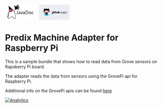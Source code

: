 <a href="../../../../pages/adoption/predix-machine-template-adapter-pi/javadocs/index.html" target="_blank" >
	<img height="50px" width="100px" src="images/javadoc.png" alt="view javadoc"></a>
&nbsp;
<a href="../../../../pages/adoption/predix-machine-template-adapter-pi" target="_blank">
	<img height="50px" width="100px" src="images/pages.jpg" alt="view github pages">
</a>

# Predix Machine Adapter for Raspberry Pi

This is a sample bundle that shows how to read data from Grove sensors on Rapsberry Pi board. 

The adapter reads the data from sensors using the GrovePi api for Raspberry Pi.

Additional info on the GrovePi apis can be found <a href="https://github.com/emoranchel/IoTDevices">here</a>

[![Analytics](https://ga-beacon.appspot.com/UA-82773213-1/predix-machine-template-adapter-pi/readme?pixel)](https://github.com/PredixDev)
